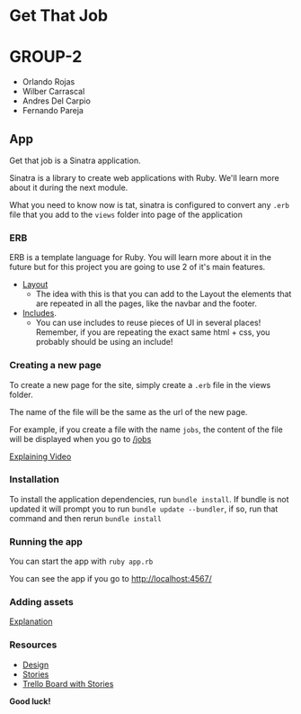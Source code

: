 # Get That Job

# GROUP-2
- Orlando Rojas
- Wilber Carrascal
- Andres Del Carpio
- Fernando Pareja

## App

Get that job is a Sinatra application.

Sinatra is a library to create web applications with Ruby. We'll learn
more about it during the next module.

What you need to know now is tat, sinatra is configured to convert any `.erb` 
file that you add to the `views` folder into page of the application

### ERB

ERB is a template language for Ruby. You will learn more about it in the future
but for this project you are going to use 2 of it's main features.

- [Layout](https://share.getcloudapp.com/qGuoXqAL)
  - The idea with this is that you can add to the Layout the elements
    that are repeated in all the pages, like the navbar and the footer.
- [Includes](https://share.getcloudapp.com/Qwu79y5E).
  - You can use includes to reuse pieces of UI in several places! Remember,
    if you are repeating the exact same html + css, you probably should
    be using an include!

### Creating a new page

To create a new page for the site, simply create a `.erb` file in the views
folder.

The name of the file will be the same as the url of the new page.

For example, if you create a file with the name `jobs`, the content
of the file will be displayed when you go to [/jobs](http://localhost:4567/jobs)

[Explaining Video](https://share.getcloudapp.com/WnuNBWZg)

### Installation

To install the application dependencies, run `bundle install`.
If bundle is not updated it will prompt you to run `bundle update --bundler`, if so, 
run that command and then rerun `bundle install`

### Running the app

You can start the app with `ruby app.rb`

You can see the app if you go to [http://localhost:4567/](http://localhost:4567/)

### Adding assets

[Explanation](https://share.getcloudapp.com/YEuAXYjO)

### Resources

- [Design](https://www.figma.com/file/LAdYG5wMqFFpCYLlZGEHCf/Get-That-Job-Gate-Evaluation?node-id=4%3A20919)
- [Stories](./stories.md)
- [Trello Board with Stories](https://trello.com/b/VJanzZmR/get-that-job)

**Good luck!**
